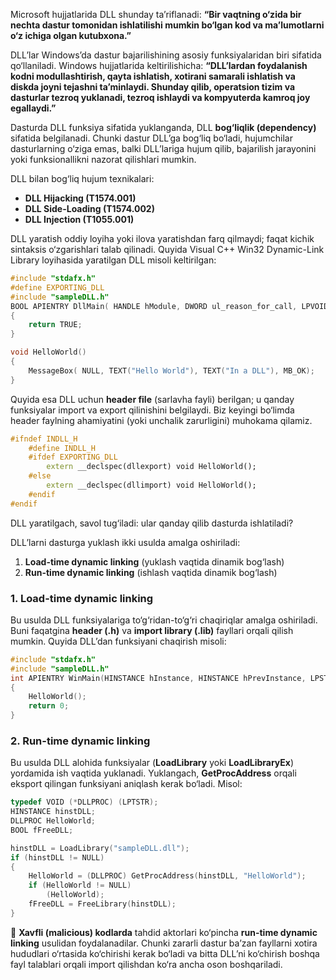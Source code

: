 Microsoft hujjatlarida DLL shunday ta’riflanadi: **“Bir vaqtning o‘zida bir nechta dastur tomonidan ishlatilishi mumkin bo‘lgan kod va ma’lumotlarni o‘z ichiga olgan kutubxona.”**

DLL’lar Windows’da dastur bajarilishining asosiy funksiyalaridan biri sifatida qo‘llaniladi. Windows hujjatlarida keltirilishicha:
**“DLL’lardan foydalanish kodni modullashtirish, qayta ishlatish, xotirani samarali ishlatish va diskda joyni tejashni ta’minlaydi. Shunday qilib, operatsion tizim va dasturlar tezroq yuklanadi, tezroq ishlaydi va kompyuterda kamroq joy egallaydi.”**

Dasturda DLL funksiya sifatida yuklanganda, DLL **bog‘liqlik (dependency)** sifatida belgilanadi. Chunki dastur DLL’ga bog‘liq bo‘ladi, hujumchilar dasturlarning o‘ziga emas, balki DLL’lariga hujum qilib, bajarilish jarayonini yoki funksionallikni nazorat qilishlari mumkin.

DLL bilan bog‘liq hujum texnikalari:

* **DLL Hijacking (T1574.001)**
* **DLL Side-Loading (T1574.002)**
* **DLL Injection (T1055.001)**

DLL yaratish oddiy loyiha yoki ilova yaratishdan farq qilmaydi; faqat kichik sintaksis o‘zgarishlari talab qilinadi. Quyida Visual C++ Win32 Dynamic-Link Library loyihasida yaratilgan DLL misoli keltirilgan:

```cpp
#include "stdafx.h"
#define EXPORTING_DLL
#include "sampleDLL.h"
BOOL APIENTRY DllMain( HANDLE hModule, DWORD ul_reason_for_call, LPVOID lpReserved )
{
    return TRUE;
}

void HelloWorld()
{
    MessageBox( NULL, TEXT("Hello World"), TEXT("In a DLL"), MB_OK);
}
```

Quyida esa DLL uchun **header file** (sarlavha fayli) berilgan; u qanday funksiyalar import va export qilinishini belgilaydi. Biz keyingi bo‘limda header faylning ahamiyatini (yoki unchalik zarurligini) muhokama qilamiz.

```cpp
#ifndef INDLL_H
    #define INDLL_H
    #ifdef EXPORTING_DLL
        extern __declspec(dllexport) void HelloWorld();
    #else
        extern __declspec(dllimport) void HelloWorld();
    #endif
#endif
```

DLL yaratilgach, savol tug‘iladi: ular qanday qilib dasturda ishlatiladi?

DLL’larni dasturga yuklash ikki usulda amalga oshiriladi:

1. **Load-time dynamic linking** (yuklash vaqtida dinamik bog‘lash)
2. **Run-time dynamic linking** (ishlash vaqtida dinamik bog‘lash)

### 1. Load-time dynamic linking

Bu usulda DLL funksiyalariga to‘g‘ridan-to‘g‘ri chaqiriqlar amalga oshiriladi. Buni faqatgina **header (.h)** va **import library (.lib)** fayllari orqali qilish mumkin. Quyida DLL’dan funksiyani chaqirish misoli:

```cpp
#include "stdafx.h"
#include "sampleDLL.h"
int APIENTRY WinMain(HINSTANCE hInstance, HINSTANCE hPrevInstance, LPSTR lpCmdLine, int nCmdShow)
{
    HelloWorld();
    return 0;
}
```

### 2. Run-time dynamic linking

Bu usulda DLL alohida funksiyalar (**LoadLibrary** yoki **LoadLibraryEx**) yordamida ish vaqtida yuklanadi. Yuklangach, **GetProcAddress** orqali eksport qilingan funksiyani aniqlash kerak bo‘ladi. Misol:

```cpp
typedef VOID (*DLLPROC) (LPTSTR);
HINSTANCE hinstDLL;
DLLPROC HelloWorld;
BOOL fFreeDLL;

hinstDLL = LoadLibrary("sampleDLL.dll");
if (hinstDLL != NULL)
{
    HelloWorld = (DLLPROC) GetProcAddress(hinstDLL, "HelloWorld");
    if (HelloWorld != NULL)
        (HelloWorld);
    fFreeDLL = FreeLibrary(hinstDLL);
}
```

🔹 **Xavfli (malicious) kodlarda** tahdid aktorlari ko‘pincha **run-time dynamic linking** usulidan foydalanadilar. Chunki zararli dastur ba’zan fayllarni xotira hududlari o‘rtasida ko‘chirishi kerak bo‘ladi va bitta DLL’ni ko‘chirish boshqa fayl talablari orqali import qilishdan ko‘ra ancha oson boshqariladi.
